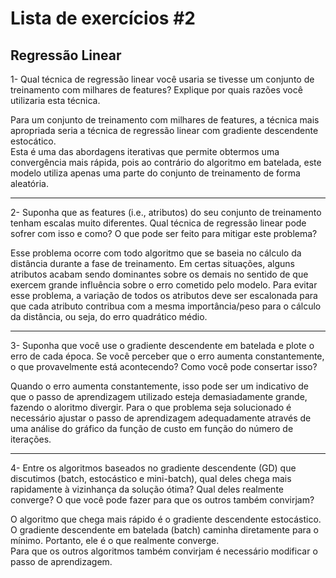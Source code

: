 # Lista de exercícios #2

## Regressão Linear

1- Qual técnica de regressão linear você usaria se tivesse um conjunto de treinamento com milhares de features? Explique por quais razões você utilizaria esta técnica.

Para um conjunto de treinamento com milhares de features, a técnica mais apropriada seria a técnica de regressão linear com gradiente descendente estocático.   
Esta é uma das abordagens iterativas que permite obtermos uma convergência mais rápida, pois ao contrário do algoritmo em batelada, este modelo utiliza apenas uma parte do conjunto de treinamento de forma aleatória.

---

2- Suponha que as features (i.e., atributos) do seu conjunto de treinamento tenham escalas muito diferentes. Qual técnica de regressão linear pode sofrer com isso e como? O que pode ser feito para mitigar este problema? 

Esse problema ocorre com todo algoritmo que se baseia no cálculo da distância durante a fase de treinamento. Em certas situações, alguns atributos acabam sendo dominantes sobre os demais no sentido de que exercem grande influência sobre o erro cometido pelo modelo. Para evitar esse problema, a variação de todos os atributos deve ser escalonada para que cada atributo contribua com a mesma importância/peso para o cálculo da distância, ou seja, do erro quadrático médio.

---

3- Suponha que você use o gradiente descendente em batelada e plote o erro de cada época. Se você perceber que o erro aumenta constantemente, o que provavelmente está acontecendo? Como você pode consertar isso?

Quando o erro aumenta constantemente, isso pode ser um indicativo de que o passo de aprendizagem utilizado esteja demasiadamente grande, fazendo o aloritmo divergir. Para o que problema seja solucionado é necessário ajustar o passo de aprendizagem adequadamente através de uma análise do gráfico da função de custo em função do número de iterações.

---

4- Entre os algoritmos baseados no gradiente descendente (GD) que discutimos (batch, estocástico e mini-batch), qual deles chega mais rapidamente à vizinhança da solução ótima? Qual deles realmente converge? O que você pode fazer para que os outros também convirjam?

O algoritmo que chega mais rápido é o gradiente descendente estocástico.   
O gradiente descendente em batelada (batch) caminha diretamente para o mínimo. Portanto, ele é o que realmente converge.   
Para que os outros algoritmos também convirjam é necessário modificar o passo de aprendizagem.